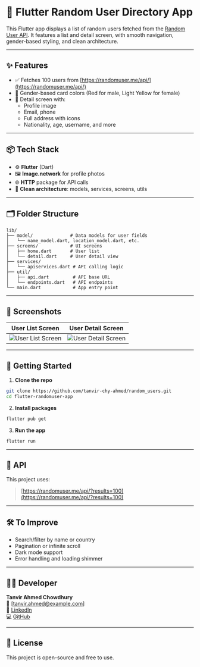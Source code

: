 # 📱 Flutter Random User Directory App

This Flutter app displays a list of random users fetched from the [Random User API](https://randomuser.me). It features a list and detail screen, with smooth navigation, gender-based styling, and clean architecture.

---

## ✨ Features

- ✅ Fetches 100 users from [https://randomuser.me/api/](https://randomuser.me/api/)
- 🧍 Gender-based card colors (Red for male, Light Yellow for female)
- 👤 Detail screen with:
  - Profile image
  - Email, phone
  - Full address with icons
  - Nationality, age, username, and more

---

## 📦 Tech Stack

- ⚙️ **Flutter** (Dart)
- 🖼️ **Image.network** for profile photos
- 🌐 **HTTP** package for API calls
- 🧠 **Clean architecture**: models, services, screens, utils

---

## 🗂️ Folder Structure

```
lib/
├── model/              # Data models for user fields
│   └── name_model.dart, location_model.dart, etc.
├── screens/            # UI screens
│   ├── home.dart       # User list
│   └── detail.dart     # User detail view
├── services/
│   └── apiservices.dart # API calling logic
├── util/
│   ├── api.dart         # API base URL
│   └── endpoints.dart   # API endpoints
└── main.dart            # App entry point
```

---

## 📸 Screenshots

| User List Screen | User Detail Screen |
|------------------|--------------------|
| ![User List Screen](https://github.com/user-attachments/assets/6aa2bde0-bc7f-480d-b89d-96f7bfcb4d51) | ![User Detail Screen](https://github.com/user-attachments/assets/77833c55-2d8a-4429-9ad3-8a93a31bbcfe) |

---

## 🚀 Getting Started

1. **Clone the repo**

```bash
git clone https://github.com/tanvir-chy-ahmed/random_users.git
cd flutter-randomuser-app
```

2. **Install packages**

```bash
flutter pub get
```

3. **Run the app**

```bash
flutter run
```

---

## 🔗 API

This project uses:

> [https://randomuser.me/api/?results=100](https://randomuser.me/api/?results=100)

---

## 🛠️ To Improve

- Search/filter by name or country
- Pagination or infinite scroll
- Dark mode support
- Error handling and loading shimmer

---

## 👨‍💻 Developer

**Tanvir Ahmed Chowdhury**  
📧 [tanvir.ahmed@example.com]  
🔗 [LinkedIn](https://www.linkedin.com/in/tanvir-ahmed-chy-126191367/)  
💻 [GitHub](https://github.com/tanvir-chy-ahmed)

---

## 📄 License

This project is open-source and free to use.
